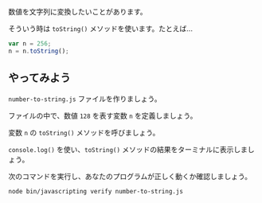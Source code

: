 数値を文字列に変換したいことがあります。

そういう時は `toString()` メソッドを使います。たとえば...

```js
var n = 256;
n = n.toString();
```

## やってみよう

`number-to-string.js` ファイルを作りましょう。

ファイルの中で、数値 `128` を表す変数 `n` を定義しましょう。

変数 `n` の `toString()` メソッドを呼びましょう。

`console.log()` を使い、`toString()` メソッドの結果をターミナルに表示しましょう。

次のコマンドを実行し、あなたのプログラムが正しく動くか確認しましょう。

```bash
node bin/javascripting verify number-to-string.js
```
